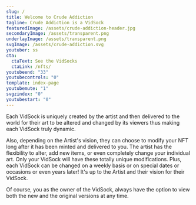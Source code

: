 ```yaml
---
slug: /
title: Welcome to Crude Addiction
tagline: Crude Addiction is a VidSock
featuredImage: /assets/crude-addiction-header.jpg
secondaryImage: /assets/transparent.png
underlayImage: /assets/transparent.png
svgImage: /assets/crude-addiction.svg
youtuber: ss
cta:
  ctaText: See the VidSocks
  ctaLink: /nfts/
youtubeend: "33"
youtubecontrols: "0"
template: index-page
youtubemute: "1"
svgzindex: "0"
youtubestart: "0"
---
```

Each VidSock is uniquely created by the artist and then delivered to the world for their art to be altered and changed by its viewers thus making each VidSock truly dynamic.

Also, depending on the Artist's vision, they can choose to modify your NFT long after it has been minted and delivered to you. The artist has the flexibility to alter, add new items, or even completely change your individual art. Only your VidSock will have these totally unique modifications. Plus, each VidSock can be changed on a weekly basis or on special dates or occasions or even years later! It's up to the Artist and their vision for their VidSock.

Of course, you as the owner of the VidSock, always have the option to view both the new and the original versions at any time.



<!-- iHxmNzMfDj4 -->